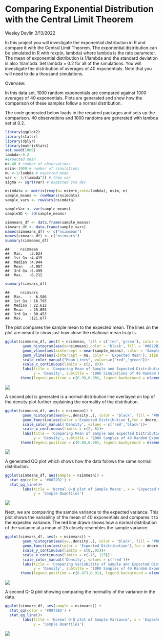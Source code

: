Comparing Exponential Distribution with the Central Limit Theorem
================
Wesley Devlin
3/13/2022

In this project you will investigate the exponential distribution in R
and compare it with the Central Limit Theorem. The exponential
distribution can be simulated in R with rexp(n, lambda) where lambda is
the rate parameter. The mean of exponential distribution is 1/lambda and
the standard deviation is also 1/lambda. Set lambda = 0.2 for all of the
simulations. You will investigate the distribution of averages of 40
exponentials. Note that you will need to do a thousand simulations.

Overview:

In this data set, 1000 random exponentials are compared against 1000
averages of 40 exponentials. Plots are generated and show how the
comparison of these samples follow a normal distribution.

The code generated below loads in the required packages and sets up the
comparison. 40 observations and 1000 randoms are generated with lambda
set at 0.2.

``` r
library(ggplot2)
library(statsr)
library(dplyr)
library(matrixStats)
set.seed(1000)
lambda<-0.2
#expected mean
n<-40 # number of observations
nsim<-1000 # number of simulations
mu <-1/lambda # expected mean 
var <- 1/(lambda^2) # theo var
sigma <- sqrt(var) # expected std dev

nsimdata <- matrix(rexp(n= nsim*n,rate=lambda), nsim, n)
sample_means <- rowMeans(nsimdata)
sample_vars <- rowVars(nsimdata)

sampleVar <- var(sample_means)
sampleSD <- sd(sample_means)

simmeans_df <- data.frame(sample_means)
simvars_df <- data.frame(sample_vars)
names(simmeans_df) <- c("nsimmean")
names(simvars_df) <- c("nsimvars")
summary(simmeans_df)
```

    ##     nsimmean    
    ##  Min.   :3.024  
    ##  1st Qu.:4.415  
    ##  Median :4.944  
    ##  Mean   :4.987  
    ##  3rd Qu.:5.499  
    ##  Max.   :8.212

``` r
summary(simvars_df)
```

    ##     nsimvars      
    ##  Min.   :  6.586  
    ##  1st Qu.: 16.795  
    ##  Median : 22.612  
    ##  Mean   : 25.093  
    ##  3rd Qu.: 30.453  
    ##  Max.   :121.677

The plot compares the sample mean to the expected mean. The lines on the
plot are meant to show just how close the relational mean truly is.

``` r
ggplot(simmeans_df, aes(X = nsimmean, fill = c('red','green'), color = c('red', 'green'))) +
        geom_histogram(aes(x=nsimmean),color = 'black', fill = '#0072B2', size = .5, binwidth = .1) +
        geom_vline(aes(xintercept = mean(sample_means), color = 'Sample Mean'), size = .5) +
        geom_vline(aes(xintercept = mu, color = 'Expected Mean'), size = .5) +
        scale_color_manual("Mean Lines", values=c("red","green"))+
        scale_x_continuous(limits = c(2, 8))+
        labs(title = 'Comparing Mean of Sample and Expected Distributions', x = 'Sample Mean',
             y = 'Density', subtitle = '1000 Simulations of 40 Random Exponentials')+
       theme(legend.position = c(0.90,0.90), legend.background = element_rect(fill = 'transparent', colour = NA))
```

![](CLT_Project_files/figure-gfm/plot-1.png)<!-- -->

A second plot is generated is a normal distribution line overlayed on
top of the density plot further explaining the normality of the
distribution.

``` r
ggplot(simmeans_df, aes(x = nsimmean)) + 
        geom_histogram(aes(y=..density..), color = 'black', fill = '#0072B2', size = .5, binwidth = .1)+
        geom_function(aes(color ='Expected Distribution'),fun = dnorm, args = list(mean=mu, sd = sampleSD), size = 1, alpha = 0.75)+
        scale_color_manual('Density', values = c('red','black'))+
        scale_x_continuous(limits = c(2, 8))+
        labs(title = 'Comparing Mean of Sample and Expected Distributions', x = 'Sample Means',
             y = 'Density', subtitle = '1000 Samples of 40 Random Exponentials' )+
       theme(legend.position = c(0.88,0.90), legend.background = element_rect(fill = 'transparent', colour = NA))
```

![](CLT_Project_files/figure-gfm/plot1-1.png)<!-- -->

A generated QQ plot which shows how the data follows the same normal
distribution.

``` r
ggplot(simmeans_df, aes(sample = nsimmean)) +
  stat_qq(color = '#0072B2') +
  stat_qq_line()+
        labs(title = 'Normal Q-Q plot of Sample Means', x = 'Expected Quantiles',
             y = 'Sample Quantiles')
```

![](CLT_Project_files/figure-gfm/plot2-1.png)<!-- -->

Next, we are compairing the sample variance to the expected variance.
This plot shows the variability of the mean of 40 exponentials and
compares it to the expected variance. The red line drawn shows how a
normal distribution of the variance at a mean of 25 closely resembles
the sample variance.

``` r
ggplot(simvars_df, aes(x = nsimvars)) + 
        geom_histogram(aes(y=..density..), color = 'black', fill = '#0072B2', size = 0.5, binwidth =2)+
        geom_function(aes(color = 'Expected Distribution'),fun = dnorm, args = list(mean=var, sd = sd(sample_vars)), size = 1, alpha = 0.75)+
        scale_y_continuous(limits = c(0,.05))+
        scale_x_continuous(limits = c(-15, 125))+
        scale_color_manual('Density', values = c('red'))+
        labs(title = 'Comparing Variability of Sample and Expected Distributions', x = 'Sample Variance',
             y = 'Density', subtitle = '1000 Samples of 40 Random Exponentials')+
       theme(legend.position = c(0.873,0.91), legend.background = element_rect(fill = 'transparent', colour = NA))
```

![](CLT_Project_files/figure-gfm/plot3-1.png)<!-- -->

A second Q-Q plot showing comparing the normality of the variance in the
data.

``` r
ggplot(simvars_df, aes(sample = nsimvars)) +
  stat_qq(color = '#0072B2') +
  stat_qq_line()+
        labs(title = 'Normal Q-Q plot of Sample Variance', x = 'Expected Quantiles',
             y = 'Sample Quantiles')
```

![](CLT_Project_files/figure-gfm/plot4-1.png)<!-- -->
